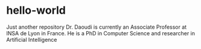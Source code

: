 # hello-world
Just another repository
Dr. Daoudi is currently an Associate Professor at INSA de Lyon in France. He is a PhD in Computer Science and researcher in Artificial Intelligence
